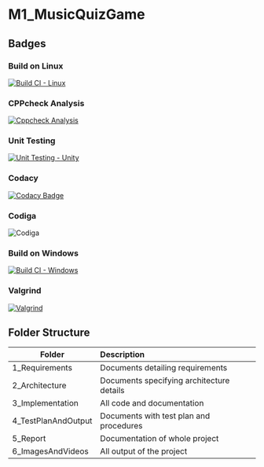 # M1_MusicQuizGame
## Badges
### Build on Linux
[![Build CI - Linux](https://github.com/Anbarasi-A/M1_MusicQuizGame/actions/workflows/c-cpp.yml/badge.svg)](https://github.com/Anbarasi-A/M1_MusicQuizGame/actions/workflows/c-cpp.yml)
### CPPcheck Analysis
[![Cppcheck Analysis](https://github.com/Anbarasi-A/M1_MusicQuizGame/actions/workflows/cppcheck_analysis.yml/badge.svg)](https://github.com/Anbarasi-A/M1_MusicQuizGame/actions/workflows/cppcheck_analysis.yml)
### Unit Testing
[![Unit Testing - Unity](https://github.com/Anbarasi-A/M1_MusicQuizGame/actions/workflows/unittesting.yml/badge.svg)](https://github.com/Anbarasi-A/M1_MusicQuizGame/actions/workflows/unittesting.yml)
### Codacy
[![Codacy Badge](https://app.codacy.com/project/badge/Grade/ef813e60b86e4d4f81b02ac6e8faaa21)](https://www.codacy.com/gh/Anbarasi-A/M1_MusicQuizGame/dashboard?utm_source=github.com&amp;utm_medium=referral&amp;utm_content=Anbarasi-A/M1_MusicQuizGame&amp;utm_campaign=Badge_Grade)
### Codiga
![Codiga](https://api.codiga.io/project/32350/score/svg)
### Build on Windows
[![Build CI - Windows](https://github.com/Anbarasi-A/M1_MusicQuizGame/actions/workflows/build_windows.yml/badge.svg)](https://github.com/Anbarasi-A/M1_MusicQuizGame/actions/workflows/build_windows.yml)
### Valgrind
[![Valgrind](https://github.com/Anbarasi-A/M1_MusicQuizGame/actions/workflows/valgrind.yml/badge.svg)](https://github.com/Anbarasi-A/M1_MusicQuizGame/actions/workflows/valgrind.yml)
## Folder Structure
| Folder | Description |
| -------|:------------|
| 1_Requirements | Documents detailing requirements |
| 2_Architecture | Documents specifying architecture details |
| 3_Implementation | All code and documentation |
| 4_TestPlanAndOutput | Documents with test plan and procedures |
| 5_Report | Documentation of whole project |
| 6_ImagesAndVideos | All output of the project |

